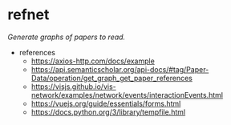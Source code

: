 # refnet

_Generate graphs of papers to read._

- references
  - https://axios-http.com/docs/example
  - https://api.semanticscholar.org/api-docs/#tag/Paper-Data/operation/get_graph_get_paper_references
  - https://visjs.github.io/vis-network/examples/network/events/interactionEvents.html
  - https://vuejs.org/guide/essentials/forms.html
  - https://docs.python.org/3/library/tempfile.html